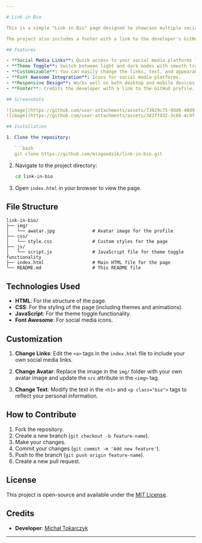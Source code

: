 ```yaml
---

# Link in Bio

This is a simple "Link in Bio" page designed to showcase multiple social media links and a theme toggle. It allows users to easily share their social media profiles and manage their theme preferences (light/dark mode) with smooth transitions. 

The project also includes a footer with a link to the developer's GitHub profile.

## Features

- **Social Media Links**: Quick access to your social media platforms like YouTube, Instagram, and TikTok.
- **Theme Toggle**: Switch between light and dark modes with smooth transitions.
- **Customizable**: You can easily change the links, text, and appearance.
- **Font Awesome Integration**: Icons for social media platforms.
- **Responsive Design**: Works well on both desktop and mobile devices.
- **Footer**: Credits the developer with a link to the GitHub profile.

## Screenshots

![image](https://github.com/user-attachments/assets/73929c75-9dd6-40d9-9890-74a669322b66)
![image](https://github.com/user-attachments/assets/3827fd32-3c66-4c9f-b3d5-d08956c4b9d8)

## Installation

1. Clone the repository:

   ```bash
   git clone https://github.com/misgoodzik/link-in-bio.git
   ```

2. Navigate to the project directory:

   ```bash
   cd link-in-bio
   ```

3. Open `index.html` in your browser to view the page.

## File Structure

```
link-in-bio/
├── img/
│   └── awatar.jpg              # Avatar image for the profile
├── css/
│   └── style.css               # Custom styles for the page
├── js/
│   └── script.js               # JavaScript file for theme toggle functionality
├── index.html                  # Main HTML file for the page
└── README.md                   # This README file
```

## Technologies Used

- **HTML**: For the structure of the page.
- **CSS**: For the styling of the page (including themes and animations).
- **JavaScript**: For the theme toggle functionality.
- **Font Awesome**: For social media icons.

## Customization

1. **Change Links**: Edit the `<a>` tags in the `index.html` file to include your own social media links.
   
2. **Change Avatar**: Replace the image in the `img/` folder with your own avatar image and update the `src` attribute in the `<img>` tag.

3. **Change Text**: Modify the text in the `<h1>` and `<p class="bio">` tags to reflect your personal information.

## How to Contribute

1. Fork the repository.
2. Create a new branch (`git checkout -b feature-name`).
3. Make your changes.
4. Commit your changes (`git commit -m 'Add new feature'`).
5. Push to the branch (`git push origin feature-name`).
6. Create a new pull request.

## License

This project is open-source and available under the [MIT License](LICENSE).

## Credits

- **Developer**: [Michał Tokarczyk](https://github.com/misgoodzik)

---
```

